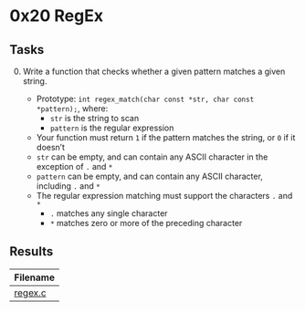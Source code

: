 # 0x20 RegEx

## Tasks

0. Write a function that checks whether a given pattern matches a given string.

    * Prototype: `int regex_match(char const *str, char const *pattern);`, where:
        * `str` is the string to scan
        * `pattern` is the regular expression
    * Your function must return `1` if the pattern matches the string, or `0` if it doesn’t
    * `str` can be empty, and can contain any ASCII character in the exception of `.` and `*`
    * `pattern` can be empty, and can contain any ASCII character, including `.` and `*`
    * The regular expression matching must support the characters `.` and `*`
        * `.` matches any single character
        * `*` matches zero or more of the preceding character

## Results

| Filename |
| ------ |
| [regex.c]()|
